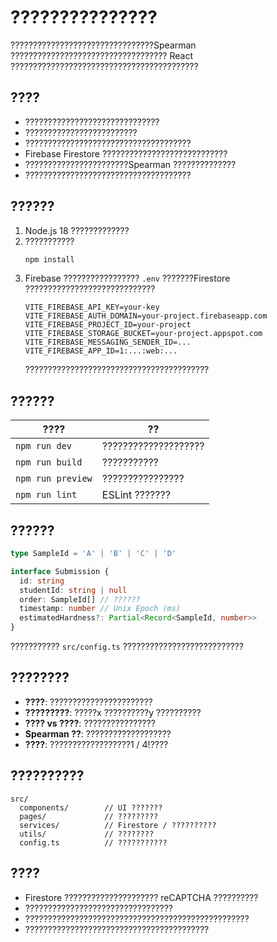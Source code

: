 # ???????????????

????????????????????????????????Spearman ??????????????????????????????????? React ??????????????????????????????????????????

## ????
- ??????????????????????????????
- ?????????????????????????
- ?????????????????????????????????????
- Firebase Firestore ????????????????????????????
- ???????????????????????Spearman ??????????????
- ?????????????????????????????????????

## ??????
1. Node.js 18 ?????????????
2. ???????????
   ```bash
   npm install
   ```
3. Firebase ????????????????? `.env` ???????Firestore ?????????????????????????????
   ```env
   VITE_FIREBASE_API_KEY=your-key
   VITE_FIREBASE_AUTH_DOMAIN=your-project.firebaseapp.com
   VITE_FIREBASE_PROJECT_ID=your-project
   VITE_FIREBASE_STORAGE_BUCKET=your-project.appspot.com
   VITE_FIREBASE_MESSAGING_SENDER_ID=...
   VITE_FIREBASE_APP_ID=1:...:web:...
   ```
   ?????????????????????????????????????????

## ??????
| ???? | ?? |
|---------|------|
| `npm run dev` | ???????????????????? |
| `npm run build` | ??????????? |
| `npm run preview` | ???????????????? |
| `npm run lint` | ESLint ??????? |

## ??????
```ts
type SampleId = 'A' | 'B' | 'C' | 'D'

interface Submission {
  id: string
  studentId: string | null
  order: SampleId[] // ??????
  timestamp: number // Unix Epoch (ms)
  estimatedHardness?: Partial<Record<SampleId, number>>
}
```
??????????? `src/config.ts` ???????????????????????????

## ????????
- **????**: ???????????????????????
- **?????????**: ?????x ??????????y ??????????
- **???? vs ????**: ????????????????
- **Spearman ??**: ???????????????????
- **????**: ??????????????????1 / 4!????

## ??????????
```
src/
  components/        // UI ???????
  pages/             // ?????????
  services/          // Firestore / ??????????
  utils/             // ????????
  config.ts          // ???????????
```

## ????
- Firestore ????????????????????? reCAPTCHA ??????????
- ?????????????????????????????????
- ??????????????????????????????????????????????????
- ?????????????????????????????????????????
